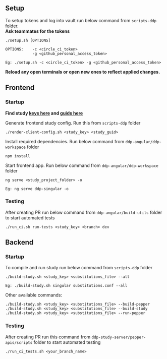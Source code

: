 ## Setup

To setup tokens and log into vault run below command from `scripts-ddp` folder.  
**Ask teammates for the tokens**

```
./setup.sh [OPTIONS]

OPTIONS:    -c <circle_ci_token>
            -g <github_personal_access_token>

Eg: ./setup.sh -c <circle_ci_token> -g <github_personal_access_token>
```

**Reload any open terminals or open new ones to reflect applied changes.**

## Frontend

### Startup

**Find study [keys here](https://github.com/broadinstitute/ddp-angular/blob/develop/.circleci/config.yml#L14) and [guids here](https://github.com/broadinstitute/ddp-angular/blob/develop/.circleci/config.yml#L16)**

Generate frontend study config. Run this from `scripts-ddp` folder

```
./render-client-config.sh <study_key> <study_guid>
```

Install required dependencies. Run below command from `ddp-angular/ddp-workspace` folder

```
npm install
```

Start frontend app. Run below command from `ddp-angular/ddp-workspace` folder

```
ng serve <study_project_folder> -o

Eg: ng serve ddp-singular -o
```

### Testing

After creating PR run below command from `ddp-angular/build-utils` folder to start automated tests

```
./run_ci.sh run-tests <study_key> <branch> dev
```

## Backend

### Startup

To compile and run study run below command from `scripts-ddp` folder

```
./build-study.sh <study_key> <substitutions_file> --all

Eg: ./build-study.sh singular substitutions.conf --all
```

Other available commands:

```
./build-study.sh <study_key> <substitutions_file> --build-pepper
./build-study.sh <study_key> <substitutions_file> --build-study
./build-study.sh <study_key> <substitutions_file> --run-pepper
```

### Testing

After creating PR run this command from `ddp-study-server/pepper-apis/scripts` folder to start automated testing

```
./run_ci_tests.sh <your_branch_name>
```
